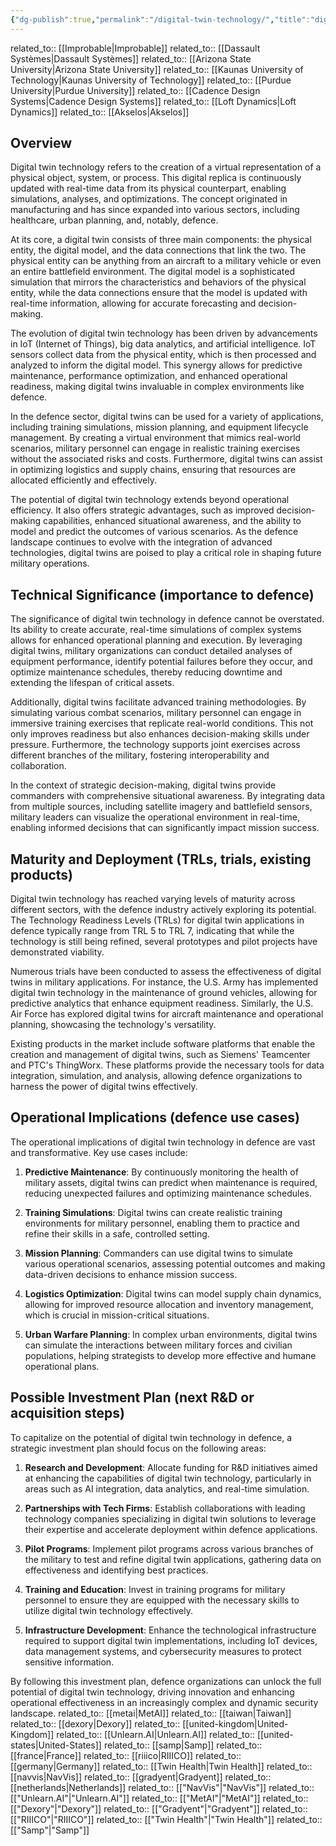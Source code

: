 ```yaml
---
{"dg-publish":true,"permalink":"/digital-twin-technology/","title":"digital twin technology"}
---
```


related_to:: [[Improbable\|Improbable]]
related_to:: [[Dassault Systèmes\|Dassault Systèmes]]
related_to:: [[Arizona State University\|Arizona State University]]
related_to:: [[Kaunas University of Technology\|Kaunas University of Technology]]
related_to:: [[Purdue University\|Purdue University]]
related_to:: [[Cadence Design Systems\|Cadence Design Systems]]
related_to:: [[Loft Dynamics\|Loft Dynamics]]
related_to:: [[Akselos\|Akselos]]
## Overview
Digital twin technology refers to the creation of a virtual representation of a physical object, system, or process. This digital replica is continuously updated with real-time data from its physical counterpart, enabling simulations, analyses, and optimizations. The concept originated in manufacturing and has since expanded into various sectors, including healthcare, urban planning, and, notably, defence.

At its core, a digital twin consists of three main components: the physical entity, the digital model, and the data connections that link the two. The physical entity can be anything from an aircraft to a military vehicle or even an entire battlefield environment. The digital model is a sophisticated simulation that mirrors the characteristics and behaviors of the physical entity, while the data connections ensure that the model is updated with real-time information, allowing for accurate forecasting and decision-making.

The evolution of digital twin technology has been driven by advancements in IoT (Internet of Things), big data analytics, and artificial intelligence. IoT sensors collect data from the physical entity, which is then processed and analyzed to inform the digital model. This synergy allows for predictive maintenance, performance optimization, and enhanced operational readiness, making digital twins invaluable in complex environments like defence.

In the defence sector, digital twins can be used for a variety of applications, including training simulations, mission planning, and equipment lifecycle management. By creating a virtual environment that mimics real-world scenarios, military personnel can engage in realistic training exercises without the associated risks and costs. Furthermore, digital twins can assist in optimizing logistics and supply chains, ensuring that resources are allocated efficiently and effectively.

The potential of digital twin technology extends beyond operational efficiency. It also offers strategic advantages, such as improved decision-making capabilities, enhanced situational awareness, and the ability to model and predict the outcomes of various scenarios. As the defence landscape continues to evolve with the integration of advanced technologies, digital twins are poised to play a critical role in shaping future military operations.

## Technical Significance (importance to defence)
The significance of digital twin technology in defence cannot be overstated. Its ability to create accurate, real-time simulations of complex systems allows for enhanced operational planning and execution. By leveraging digital twins, military organizations can conduct detailed analyses of equipment performance, identify potential failures before they occur, and optimize maintenance schedules, thereby reducing downtime and extending the lifespan of critical assets.

Additionally, digital twins facilitate advanced training methodologies. By simulating various combat scenarios, military personnel can engage in immersive training exercises that replicate real-world conditions. This not only improves readiness but also enhances decision-making skills under pressure. Furthermore, the technology supports joint exercises across different branches of the military, fostering interoperability and collaboration.

In the context of strategic decision-making, digital twins provide commanders with comprehensive situational awareness. By integrating data from multiple sources, including satellite imagery and battlefield sensors, military leaders can visualize the operational environment in real-time, enabling informed decisions that can significantly impact mission success.

## Maturity and Deployment (TRLs, trials, existing products)
Digital twin technology has reached varying levels of maturity across different sectors, with the defence industry actively exploring its potential. The Technology Readiness Levels (TRLs) for digital twin applications in defence typically range from TRL 5 to TRL 7, indicating that while the technology is still being refined, several prototypes and pilot projects have demonstrated viability.

Numerous trials have been conducted to assess the effectiveness of digital twins in military applications. For instance, the U.S. Army has implemented digital twin technology in the maintenance of ground vehicles, allowing for predictive analytics that enhance equipment readiness. Similarly, the U.S. Air Force has explored digital twins for aircraft maintenance and operational planning, showcasing the technology's versatility.

Existing products in the market include software platforms that enable the creation and management of digital twins, such as Siemens' Teamcenter and PTC's ThingWorx. These platforms provide the necessary tools for data integration, simulation, and analysis, allowing defence organizations to harness the power of digital twins effectively.

## Operational Implications (defence use cases)
The operational implications of digital twin technology in defence are vast and transformative. Key use cases include:

1. **Predictive Maintenance**: By continuously monitoring the health of military assets, digital twins can predict when maintenance is required, reducing unexpected failures and optimizing maintenance schedules.

2. **Training Simulations**: Digital twins can create realistic training environments for military personnel, enabling them to practice and refine their skills in a safe, controlled setting.

3. **Mission Planning**: Commanders can use digital twins to simulate various operational scenarios, assessing potential outcomes and making data-driven decisions to enhance mission success.

4. **Logistics Optimization**: Digital twins can model supply chain dynamics, allowing for improved resource allocation and inventory management, which is crucial in mission-critical situations.

5. **Urban Warfare Planning**: In complex urban environments, digital twins can simulate the interactions between military forces and civilian populations, helping strategists to develop more effective and humane operational plans.

## Possible Investment Plan (next R&D or acquisition steps)
To capitalize on the potential of digital twin technology in defence, a strategic investment plan should focus on the following areas:

1. **Research and Development**: Allocate funding for R&D initiatives aimed at enhancing the capabilities of digital twin technology, particularly in areas such as AI integration, data analytics, and real-time simulation.

2. **Partnerships with Tech Firms**: Establish collaborations with leading technology companies specializing in digital twin solutions to leverage their expertise and accelerate deployment within defence applications.

3. **Pilot Programs**: Implement pilot programs across various branches of the military to test and refine digital twin applications, gathering data on effectiveness and identifying best practices.

4. **Training and Education**: Invest in training programs for military personnel to ensure they are equipped with the necessary skills to utilize digital twin technology effectively.

5. **Infrastructure Development**: Enhance the technological infrastructure required to support digital twin implementations, including IoT devices, data management systems, and cybersecurity measures to protect sensitive information.

By following this investment plan, defence organizations can unlock the full potential of digital twin technology, driving innovation and enhancing operational effectiveness in an increasingly complex and dynamic security landscape.
related_to:: [[metai\|MetAI]]
related_to:: [[taiwan\|Taiwan]]
related_to:: [[dexory\|Dexory]]
related_to:: [[united-kingdom\|United-Kingdom]]
related_to:: [[Unlearn.AI\|Unlearn.AI]]
related_to:: [[united-states\|United-States]]
related_to:: [[samp\|Samp]]
related_to:: [[france\|France]]
related_to:: [[riiico\|RIIICO]]
related_to:: [[germany\|Germany]]
related_to:: [[Twin Health\|Twin Health]]
related_to:: [[navvis\|NavVis]]
related_to:: [[gradyent\|Gradyent]]
related_to:: [[netherlands\|Netherlands]]
related_to:: [["NavVis"\|"NavVis"]]
related_to:: [["Unlearn.AI"\|"Unlearn.AI"]]
related_to:: [["MetAI"\|"MetAI"]]
related_to:: [["Dexory"\|"Dexory"]]
related_to:: [["Gradyent"\|"Gradyent"]]
related_to:: [["RIIICO"\|"RIIICO"]]
related_to:: [["Twin Health"\|"Twin Health"]]
related_to:: [["Samp"\|"Samp"]]
